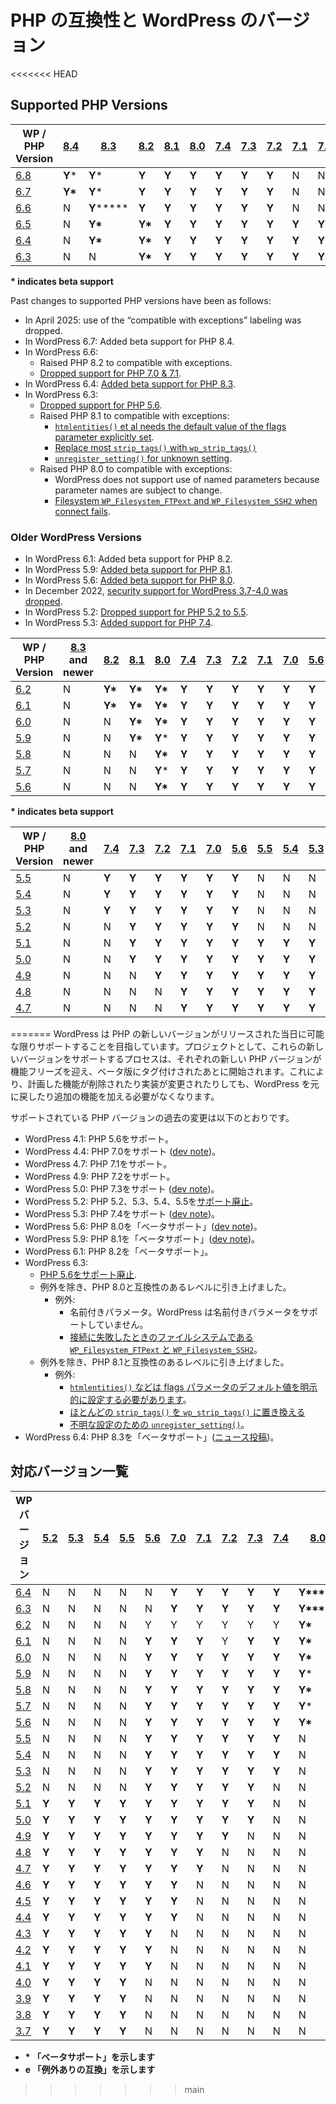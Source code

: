 <!--
# PHP Compatibility and WordPress Versions
-->

# PHP の互換性と WordPress のバージョン

<!--
WordPress aims to support new versions of PHP on the day they are released as much as possible. As a project, the process of supporting these new versions begins after each new PHP version has hit feature freeze and are tagging beta versions. This prevents having to revert or make additional changes to WordPress if a planned feature is removed or the implementation changes.
-->

<<<<<<< HEAD
## Supported PHP Versions

| WP / PHP Version | [8.4](https://www.php.net/archive/2024.php#2024-11-21-4) | [8.3](https://www.php.net/archive/2023.php#2023-11-23-2) | [8.2](https://www.php.net/archive/2022.php#2022-12-08-1) | [8.1](https://www.php.net/archive/2021.php#2021-11-25-1) | [8.0](https://www.php.net/archive/2020.php#2020-11-26-3) | [7.4](https://www.php.net/archive/2019.php#2019-11-28-1) | [7.3](https://www.php.net/archive/2018.php#id2018-12-06-1) | [7.2](https://www.php.net/archive/2017.php#id2017-11-30-1) | [7.1](https://www.php.net/archive/2016.php#id2016-12-01-3) | [7.0](https://www.php.net/archive/2015.php#id2015-12-03-1) | 5.6 and older |
| --- | --- | --- | --- | --- | --- | --- | --- | --- | --- | --- | --- |
| [6.8](https://wordpress.org/news/2025/04/cecil/) | **Y**\* | **Y**\* | **Y** | **Y** | **Y** | **Y** | **Y** | **Y** | N | N | N |
| [6.7](https://wordpress.org/news/2024/11/rollins/) | **Y\*** | **Y**\* | **Y** | **Y** | **Y** | **Y** | **Y** | **Y** | N | N | N |
| [6.6](https://wordpress.org/news/2024/07/dorsey/) | N | **Y****\*** | **Y** | **Y** | **Y** | **Y** | **Y** | **Y** | N | N | N |
| [6.5](https://wordpress.org/news/2024/04/wordpress-6-5-regina/) | N | **Y\*** | **Y\*** | **Y** | **Y** | **Y** | **Y** | **Y** | **Y** | **Y** | N |
| [6.4](https://wordpress.org/news/2023/11/shirley/) | N | **Y\*** | **Y\*** | **Y** | **Y** | **Y** | **Y** | **Y** | **Y** | **Y** | N |
| [6.3](https://wordpress.org/news/2023/08/lionel/) | N | N | **Y\*** | **Y** | **Y** | **Y** | **Y** | **Y** | **Y** | **Y** | N |

**\* indicates beta support**

Past changes to supported PHP versions have been as follows:

*   In April 2025: use of the “compatible with exceptions” labeling was dropped.
*   In WordPress 6.7: Added beta support for PHP 8.4.
*   In WordPress 6.6:
    *   Raised PHP 8.2 to compatible with exceptions.
    *   [Dropped support for PHP 7.0 & 7.1](https://make.wordpress.org/core/2024/04/08/dropping-support-for-php-7-1/).
*   In WordPress 6.4: [Added beta support for PHP 8.3](https://wordpress.org/news/2023/10/wordpress-6-4s-php-compatibility/).
*   In WordPress 6.3:
    *   [Dropped support for PHP 5.6](https://make.wordpress.org/core/2023/07/05/dropping-support-for-php-5/).
    *   Raised PHP 8.1 to compatible with exceptions:
        *   [`htmlentities()` et al needs the default value of the flags parameter explicitly set](https://core.trac.wordpress.org/ticket/53465).
        *   [Replace most `strip_tags()` with `wp_strip_tags()`](https://core.trac.wordpress.org/ticket/57579)
        *   [`unregister_setting()` for unknown setting](https://core.trac.wordpress.org/ticket/57674).
    *   Raised PHP 8.0 to compatible with exceptions:
        *   WordPress does not support use of named parameters because parameter names are subject to change.
        *   [Filesystem `WP_Filesystem_FTPext` and `WP_Filesystem_SSH2` when connect fails](https://core.trac.wordpress.org/ticket/48689).

### Older WordPress Versions

*   In WordPress 6.1: Added beta support for PHP 8.2.
*   In WordPress 5.9: [Added beta support for PHP 8.1](https://make.wordpress.org/core/2022/01/10/wordpress-5-9-and-php-8-0-8-1/).
*   In WordPress 5.6: [Added beta support for PHP 8.0](https://make.wordpress.org/core/2020/11/23/wordpress-and-php-8-0/).
*   In December 2022, [security support for WordPress 3.7-4.0 was dropped](https://make.wordpress.org/security/2022/09/07/dropping-security-updates-for-wordpress-versions-3-7-through-4-0/#comment-25).
*   In WordPress 5.2: [Dropped support for PHP 5.2 to 5.5](https://core.trac.wordpress.org/ticket/46594).
*   In WordPress 5.3: [Added support for PHP 7.4](https://make.wordpress.org/core/2019/10/11/wordpress-and-php-7-4/).

| WP / PHP Version | [8.3](https://www.php.net/archive/2023.php#2023-11-23-2) and newer | [8.2](https://www.php.net/archive/2022.php#2022-12-08-1) | [8.1](https://www.php.net/archive/2021.php#2021-11-25-1) | [8.0](https://www.php.net/archive/2020.php#2020-11-26-3) | [7.4](https://www.php.net/archive/2019.php#2019-11-28-1) | [7.3](https://www.php.net/archive/2018.php#id2018-12-06-1) | [7.2](https://www.php.net/archive/2017.php#id2017-11-30-1) | [7.1](https://www.php.net/archive/2016.php#id2016-12-01-3) | [7.0](https://www.php.net/archive/2015.php#id2015-12-03-1) | [5.6](https://www.php.net/archive/2014.php#id2014-08-28-1) | [5.5](https://www.php.net/archive/2013.php#id2013-06-20-1) and older |
| --- | --- | --- | --- | --- | --- | --- | --- | --- | --- | --- | --- |
| [6.2](https://wordpress.org/news/2023/03/dolphy/) | N | **Y\*** | **Y\*** | **Y\*** | **Y** | **Y** | **Y** | **Y** | **Y** | **Y** | N |
| [6.1](https://wordpress.org/news/2022/11/misha/) | N | **Y\*** | **Y\*** | **Y\*** | **Y** | **Y** | **Y** | **Y** | **Y** | **Y** | N |
| [6.0](https://wordpress.org/news/2022/05/arturo/) | N | N | **Y\*** | **Y\*** | **Y** | **Y** | **Y** | **Y** | **Y** | **Y** | N |
| [5.9](https://wordpress.org/news/2022/01/josephine/) | N | N | **Y\*** | **Y**\* | **Y** | **Y** | **Y** | **Y** | **Y** | **Y** | N |
| [5.8](https://wordpress.org/news/2021/07/tatum/) | N | N | N | **Y\*** | **Y** | **Y** | **Y** | **Y** | **Y** | **Y** | N |
| [5.7](https://wordpress.org/news/2021/03/esperanza/) | N | N | N | **Y**\* | **Y** | **Y** | **Y** | **Y** | **Y** | **Y** | N |
| [5.6](https://wordpress.org/news/2020/12/simone/) | N | N | N | **Y\*** | **Y** | **Y** | **Y** | **Y** | **Y** | **Y** | N |

**\* indicates beta support**

| WP / PHP Version | [8.0](https://www.php.net/archive/2020.php#2020-11-26-3) and newer | [7.4](https://www.php.net/archive/2019.php#2019-11-28-1) | [7.3](https://www.php.net/archive/2018.php#id2018-12-06-1) | [7.2](https://www.php.net/archive/2017.php#id2017-11-30-1) | [7.1](https://www.php.net/archive/2016.php#id2016-12-01-3) | [7.0](https://www.php.net/archive/2015.php#id2015-12-03-1) | [5.6](https://www.php.net/archive/2014.php#id2014-08-28-1) | [5.5](https://www.php.net/archive/2013.php#id2013-06-20-1) | [5.4](https://www.php.net/archive/2012.php#id2012-03-01-1) | [5.3](https://www.php.net/archive/2009.php#id2009-06-30-1) | [5.2](https://www.php.net/archive/2006.php) |
| --- | --- | --- | --- | --- | --- | --- | --- | --- | --- | --- | --- |
| [5.5](https://wordpress.org/news/2020/08/wordpress-5-5-eckstine/) | N | **Y** | **Y** | **Y** | **Y** | **Y** | **Y** | N | N | N | N |
| [5.4](https://wordpress.org/news/2020/03/adderley/) | N | **Y** | **Y** | **Y** | **Y** | **Y** | **Y** | N | N | N | N |
| [5.3](https://wordpress.org/news/2019/11/kirk/) | N | **Y** | **Y** | **Y** | **Y** | **Y** | **Y** | N | N | N | N |
| [5.2](https://wordpress.org/news/2019/05/jaco/) | N | N | **Y** | **Y** | **Y** | **Y** | **Y** | N | N | N | N |
| [5.1](https://wordpress.org/news/2019/02/betty/) | N | N | **Y** | **Y** | **Y** | **Y** | **Y** | **Y** | **Y** | **Y** | **Y** |
| [5.0](https://wordpress.org/news/2018/12/bebo/) | N | N | **Y** | **Y** | **Y** | **Y** | **Y** | **Y** | **Y** | **Y** | **Y** |
| [4.9](https://wordpress.org/news/2017/11/tipton/) | N | N | N | **Y** | **Y** | **Y** | **Y** | **Y** | **Y** | **Y** | **Y** |
| [4.8](https://wordpress.org/news/2017/06/evans/) | N | N | N | N | **Y** | **Y** | **Y** | **Y** | **Y** | **Y** | **Y** |
| [4.7](https://wordpress.org/news/2016/12/vaughan/) | N | N | N | N | **Y** | **Y** | **Y** | **Y** | **Y** | **Y** | **Y** |
=======
WordPress は PHP の新しいバージョンがリリースされた当日に可能な限りサポートすることを目指しています。プロジェクトとして、これらの新しいバージョンをサポートするプロセスは、それぞれの新しい PHP バージョンが機能フリーズを迎え、ベータ版にタグ付けされたあとに開始されます。これにより、計画した機能が削除されたり実装が変更されたりしても、WordPress を元に戻したり追加の機能を加える必要がなくなります。

<!--
Past changes to supported PHP versions have been as followed:
-->

サポートされている PHP バージョンの過去の変更は以下のとおりです。

<!--
*   In WordPress version 4.1: Added support for PHP 5.6.
*   In WordPress 4.4: Added support for PHP 7.0 ([dev note](https://make.wordpress.org/core/2015/09/10/wordpress-and-php7/)).
*   In WordPress 4.7: Added support for PHP 7.1.
*   In WordPress 4.9: Added support for PHP 7.2.
*   In WordPress 5.0: Added support for PHP 7.3 ([dev note](https://make.wordpress.org/core/2018/10/15/wordpress-and-php-7-3/)).
*   In WordPress 5.2: [Dropped support](https://core.trac.wordpress.org/ticket/46594) for PHP 5.2, 5.3, 5.4, 5.5.
*   In WordPress 5.3: Added support for PHP 7.4 ([dev note](https://make.wordpress.org/core/2019/10/11/wordpress-and-php-7-4/)).
*   In WordPress 5.6: Added “beta support” for PHP 8.0 ([dev note](https://make.wordpress.org/core/2020/11/23/wordpress-and-php-8-0/)).
*   In WordPress 5.9: Added “beta support” for PHP 8.1 ([dev note](https://make.wordpress.org/core/2022/01/10/wordpress-5-9-and-php-8-0-8-1/)).
*   In WordPress 6.1: Added “beta support” for PHP 8.2.
*   In WordPress 6.3:
    *   [Dropped support for PHP 5.6](https://make.wordpress.org/core/2023/07/05/dropping-support-for-php-5/).
    *   Raised PHP 8.0 to compatible with exceptions.
        *   Exceptions:
            *   Named parameters. WordPress does not support named parameters.
            *   [Filesystem `WP_Filesystem_FTPext` and `WP_Filesystem_SSH2` when connect fails](https://core.trac.wordpress.org/ticket/48689).
    *   Raised PHP 8.1 to compatible with exceptions.
        *   Exceptions:
            *   [`htmlentities()` et al needs the default value of the flags parameter explicitly set](https://core.trac.wordpress.org/ticket/53465).
            *   [Replace most `strip_tags()` with `wp_strip_tags()`](https://core.trac.wordpress.org/ticket/57579)
            *   [`unregister_setting()` for unknown setting](https://core.trac.wordpress.org/ticket/57674).
*   In WordPress 6.4: Added “beta support” for PHP 8.3 ([news post](https://wordpress.org/news/2023/10/wordpress-6-4s-php-compatibility/)).
-->

*   WordPress 4.1: PHP 5.6をサポート。
*   WordPress 4.4: PHP 7.0をサポート ([dev note](https://make.wordpress.org/core/2015/09/10/wordpress-and-php7/))。
*   WordPress 4.7: PHP 7.1をサポート。
*   WordPress 4.9: PHP 7.2をサポート。
*   WordPress 5.0: PHP 7.3をサポート ([dev note](https://make.wordpress.org/core/2018/10/15/wordpress-and-php-7-3/))。
*   WordPress 5.2: PHP 5.2、5.3、5.4、5.5を[サポート廃止](https://core.trac.wordpress.org/ticket/46594)。
*   WordPress 5.3: PHP 7.4をサポート ([dev note](https://make.wordpress.org/core/2019/10/11/wordpress-and-php-7-4/))。
*   WordPress 5.6: PHP 8.0を「ベータサポート」([dev note](https://make.wordpress.org/core/2020/11/23/wordpress-and-php-8-0/))。
*   WordPress 5.9: PHP 8.1を「ベータサポート」([dev note](https://make.wordpress.org/core/2022/01/10/wordpress-5-9-and-php-8-0-8-1/))。
*   WordPress 6.1: PHP 8.2を「ベータサポート」。
*   WordPress 6.3:
    *   [PHP 5.6をサポート廃止](https://make.wordpress.org/core/2023/07/05/dropping-support-for-php-5/).
    *   例外を除き、PHP 8.0と互換性のあるレベルに引き上げました。
        *   例外:
            *   名前付きパラメータ。WordPress は名前付きパラメータをサポートしていません。
            *   [接続に失敗したときのファイルシステムである `WP_Filesystem_FTPext` と `WP_Filesystem_SSH2`](https://core.trac.wordpress.org/ticket/48689)。
    *   例外を除き、PHP 8.1と互換性のあるレベルに引き上げました。
        *   例外:
            *   [`htmlentities()` などは flags パラメータのデフォルト値を明示的に設定する必要があります](https://core.trac.wordpress.org/ticket/53465)。
            *   [ほとんどの `strip_tags()` を `wp_strip_tags()` に置き換える](https://core.trac.wordpress.org/ticket/57579)
            *   [不明な設定のための `unregister_setting()`](https://core.trac.wordpress.org/ticket/57674)。
*   WordPress 6.4: PHP 8.3を「ベータサポート」([ニュース投稿](https://wordpress.org/news/2023/10/wordpress-6-4s-php-compatibility/))。

<!--
## Supported Version Chart
-->

## 対応バージョン一覧

<!--
| WP Version | [5.2](https://www.php.net/archive/2006.php) | [5.3](https://www.php.net/archive/2009.php#id2009-06-30-1) | [5.4](https://www.php.net/archive/2012.php#id2012-03-01-1) | [5.5](https://www.php.net/archive/2013.php#id2013-06-20-1) | [5.6](https://www.php.net/archive/2014.php#id2014-08-28-1) | [7.0](https://www.php.net/archive/2015.php#id2015-12-03-1) | [7.1](https://www.php.net/archive/2016.php#id2016-12-01-3) | [7.2](https://www.php.net/archive/2017.php#id2017-11-30-1) | [7.3](https://www.php.net/archive/2018.php#id2018-12-06-1) | [7.4](https://www.php.net/archive/2019.php#2019-11-28-1) | [8.0](https://www.php.net/archive/2020.php#2020-11-26-3) | [8.1](https://www.php.net/archive/2021.php#2021-11-25-1) | [8.2](https://www.php.net/archive/2022.php#2022-12-08-1) | [8.3](https://wiki.php.net/todo/php83) |
| --- | --- | --- | --- | --- | --- | --- | --- | --- | --- | --- | --- | --- | --- | --- |
| [6.4](https://wordpress.org/news/2023/11/shirley/) | N | N | N | N | N | **Y** | **Y** | **Y** | **Y** | **Y** | **Y****e** | **Y****e** | ****Y\***** | ****Y\***** |
| [6.3](https://wordpress.org/news/2023/08/lionel/) | N | N | N | N | N | **Y** | **Y** | **Y** | **Y** | **Y** | **Y****e** | **Y****e** | **Y\*** | N |
| [6.2](https://wordpress.org/news/2023/03/dolphy/) | N | N | N | N | **Y** | **Y** | **Y** | **Y** | **Y** | **Y** | **Y\*** | **Y\*** | **Y\*** | N |
| [6.1](https://wordpress.org/news/2022/11/misha/) | N | N | N | N | **Y** | **Y** | **Y** | **Y** | **Y** | **Y** | **Y\*** | **Y\*** | **Y\*** | N |
| [6.0](https://wordpress.org/news/2022/05/arturo/) | N | N | N | N | **Y** | **Y** | **Y** | **Y** | **Y** | **Y** | **Y\*** | **Y\*** | N | N |
| [5.9](https://wordpress.org/news/2022/01/josephine/) | N | N | N | N | **Y** | **Y** | **Y** | **Y** | **Y** | **Y** | **Y**\* | **Y\*** | N | N |
| [5.8](https://wordpress.org/news/2021/07/tatum/) | N | N | N | N | **Y** | **Y** | **Y** | **Y** | **Y** | **Y** | **Y\*** | N | N | N |
| [5.7](https://wordpress.org/news/2021/03/esperanza/) | N | N | N | N | **Y** | **Y** | **Y** | **Y** | **Y** | **Y** | **Y**\* | N | N | N |
| [5.6](https://wordpress.org/news/2020/12/simone/) | N | N | N | N | **Y** | **Y** | **Y** | **Y** | **Y** | **Y** | **Y\*** | N | N | N |
| [5.5](https://wordpress.org/news/2020/08/wordpress-5-5-eckstine/) | N | N | N | N | **Y** | **Y** | **Y** | **Y** | **Y** | **Y** | N | N | N | N |
| [5.4](https://wordpress.org/news/2020/03/adderley/) | N | N | N | N | **Y** | **Y** | **Y** | **Y** | **Y** | **Y** | N | N | N | N |
| [5.3](https://wordpress.org/news/2019/11/kirk/) | N | N | N | N | **Y** | **Y** | **Y** | **Y** | **Y** | **Y** | N | N | N | N |
| [5.2](https://wordpress.org/news/2019/05/jaco/) | N | N | N | N | **Y** | **Y** | **Y** | **Y** | **Y** | N | N | N | N | N |
| [5.1](https://wordpress.org/news/2019/02/betty/) | **Y** | **Y** | **Y** | **Y** | **Y** | **Y** | **Y** | **Y** | **Y** | N | N | N | N | N |
| [5.0](https://wordpress.org/news/2018/12/bebo/) | **Y** | **Y** | **Y** | **Y** | **Y** | **Y** | **Y** | **Y** | **Y** | N | N | N | N | N |
| [4.9](https://wordpress.org/news/2017/11/tipton/) | **Y** | **Y** | **Y** | **Y** | **Y** | **Y** | **Y** | **Y** | N | N | N | N | N | N |
| [4.8](https://wordpress.org/news/2017/06/evans/) | **Y** | **Y** | **Y** | **Y** | **Y** | **Y** | **Y** | N | N | N | N | N | N | N |
| [4.7](https://wordpress.org/news/2016/12/vaughan/) | **Y** | **Y** | **Y** | **Y** | **Y** | **Y** | **Y** | N | N | N | N | N | N | N |
| [4.6](https://wordpress.org/news/2016/08/pepper/) | **Y** | **Y** | **Y** | **Y** | **Y** | **Y** | N | N | N | N | N | N | N | N |
| [4.5](https://wordpress.org/news/2016/04/coleman/) | **Y** | **Y** | **Y** | **Y** | **Y** | **Y** | N | N | N | N | N | N | N | N |
| [4.4](https://wordpress.org/news/2015/12/clifford/) | **Y** | **Y** | **Y** | **Y** | **Y** | **Y** | N | N | N | N | N | N | N | N |
| [4.3](https://wordpress.org/news/2015/08/billie/) | **Y** | **Y** | **Y** | **Y** | **Y** | N | N | N | N | N | N | N | N | N |
| [4.2](https://wordpress.org/news/2015/04/powell/) | **Y** | **Y** | **Y** | **Y** | **Y** | N | N | N | N | N | N | N | N | N |
| [4.1](https://wordpress.org/news/2014/12/dinah/) | **Y** | **Y** | **Y** | **Y** | **Y** | N | N | N | N | N | N | N | N | N |
| [4.0](https://wordpress.org/news/2014/09/benny/) | **Y** | **Y** | **Y** | **Y** | N | N | N | N | N | N | N | N | N | N |
| [3.9](https://wordpress.org/news/2014/04/smith/) | **Y** | **Y** | **Y** | **Y** | N | N | N | N | N | N | N | N | N | N |
| [3.8](https://wordpress.org/news/2013/12/parker/) | **Y** | **Y** | **Y** | **Y** | N | N | N | N | N | N | N | N | N | N |
| [3.7](https://wordpress.org/news/2013/10/basie/) | **Y** | **Y** | **Y** | **Y** | N | N | N | N | N | N | N | N | N | N |
-->

| WP バージョン | [5.2](https://www.php.net/archive/2006.php) | [5.3](https://www.php.net/archive/2009.php#id2009-06-30-1) | [5.4](https://www.php.net/archive/2012.php#id2012-03-01-1) | [5.5](https://www.php.net/archive/2013.php#id2013-06-20-1) | [5.6](https://www.php.net/archive/2014.php#id2014-08-28-1) | [7.0](https://www.php.net/archive/2015.php#id2015-12-03-1) | [7.1](https://www.php.net/archive/2016.php#id2016-12-01-3) | [7.2](https://www.php.net/archive/2017.php#id2017-11-30-1) | [7.3](https://www.php.net/archive/2018.php#id2018-12-06-1) | [7.4](https://www.php.net/archive/2019.php#2019-11-28-1) | [8.0](https://www.php.net/archive/2020.php#2020-11-26-3) | [8.1](https://www.php.net/archive/2021.php#2021-11-25-1) | [8.2](https://www.php.net/archive/2022.php#2022-12-08-1) |
| --- | --- | --- | --- | --- | --- | --- | --- | --- | --- | --- | --- | --- | --- |
| [6.4](https://wordpress.org/news/2023/11/shirley/) | N | N | N | N | N | **Y** | **Y** | **Y** | **Y** | **Y** | **Y****e** | **Y****e** | ****Y\***** | ****Y\***** |
| [6.3](https://wordpress.org/news/2023/08/lionel/) | N | N | N | N | N | **Y** | **Y** | **Y** | **Y** | **Y** | **Y****e** | **Y****e** | **Y\*** |
| [6.2](https://wordpress.org/news/2023/03/dolphy/) | N | N | N | N | Y | Y | Y | Y | Y | Y | **Y\*** | **Y\*** | **Y\*** |
| [6.1](https://wordpress.org/news/2022/11/misha/) | N | N | N | N | **Y** | **Y** | **Y** | Y | **Y** | **Y** | **Y\*** | **Y\*** | **Y\*** |
| [6.0](https://wordpress.org/news/2022/05/arturo/) | N | N | N | N | **Y** | **Y** | **Y** | **Y** | **Y** | **Y** | **Y\*** | **Y\*** | N |
| [5.9](https://wordpress.org/news/2022/01/josephine/) | N | N | N | N | **Y** | **Y** | **Y** | **Y** | **Y** | **Y** | **Y**\* | **Y\*** | N |
| [5.8](https://wordpress.org/news/2021/07/tatum/) | N | N | N | N | **Y** | **Y** | **Y** | **Y** | **Y** | **Y** | **Y\*** | N | N |
| [5.7](https://wordpress.org/news/2021/03/esperanza/) | N | N | N | N | **Y** | **Y** | **Y** | **Y** | **Y** | **Y** | **Y**\* | N | N |
| [5.6](https://wordpress.org/news/2020/12/simone/) | N | N | N | N | **Y** | **Y** | **Y** | **Y** | **Y** | **Y** | **Y\*** | N | N |
| [5.5](https://wordpress.org/news/2020/08/wordpress-5-5-eckstine/) | N | N | N | N | **Y** | **Y** | **Y** | **Y** | **Y** | **Y** | N | N | N |
| [5.4](https://wordpress.org/news/2020/03/adderley/) | N | N | N | N | **Y** | **Y** | **Y** | **Y** | **Y** | **Y** | N | N | N |
| [5.3](https://wordpress.org/news/2019/11/kirk/) | N | N | N | N | **Y** | **Y** | **Y** | **Y** | **Y** | **Y** | N | N | N |
| [5.2](https://wordpress.org/news/2019/05/jaco/) | N | N | N | N | **Y** | **Y** | **Y** | **Y** | **Y** | N | N | N | N |
| [5.1](https://wordpress.org/news/2019/02/betty/) | **Y** | **Y** | **Y** | **Y** | **Y** | **Y** | **Y** | **Y** | **Y** | N | N | N | N |
| [5.0](https://wordpress.org/news/2018/12/bebo/) | **Y** | **Y** | **Y** | **Y** | **Y** | **Y** | **Y** | **Y** | **Y** | N | N | N | N |
| [4.9](https://wordpress.org/news/2017/11/tipton/) | **Y** | **Y** | **Y** | **Y** | **Y** | **Y** | **Y** | **Y** | N | N | N | N | N |
| [4.8](https://wordpress.org/news/2017/06/evans/) | **Y** | **Y** | **Y** | **Y** | **Y** | **Y** | **Y** | N | N | N | N | N | N |
| [4.7](https://wordpress.org/news/2016/12/vaughan/) | **Y** | **Y** | **Y** | **Y** | **Y** | **Y** | **Y** | N | N | N | N | N | N |
| [4.6](https://wordpress.org/news/2016/08/pepper/) | **Y** | **Y** | **Y** | **Y** | **Y** | **Y** | N | N | N | N | N | N | N |
| [4.5](https://wordpress.org/news/2016/04/coleman/) | **Y** | **Y** | **Y** | **Y** | **Y** | **Y** | N | N | N | N | N | N | N |
| [4.4](https://wordpress.org/news/2015/12/clifford/) | **Y** | **Y** | **Y** | **Y** | **Y** | **Y** | N | N | N | N | N | N | N |
| [4.3](https://wordpress.org/news/2015/08/billie/) | **Y** | **Y** | **Y** | **Y** | **Y** | N | N | N | N | N | N | N | N |
| [4.2](https://wordpress.org/news/2015/04/powell/) | **Y** | **Y** | **Y** | **Y** | **Y** | N | N | N | N | N | N | N | N |
| [4.1](https://wordpress.org/news/2014/12/dinah/) | **Y** | **Y** | **Y** | **Y** | **Y** | N | N | N | N | N | N | N | N |
| [4.0](https://wordpress.org/news/2014/09/benny/) | **Y** | **Y** | **Y** | **Y** | N | N | N | N | N | N | N | N | N |
| [3.9](https://wordpress.org/news/2014/04/smith/) | **Y** | **Y** | **Y** | **Y** | N | N | N | N | N | N | N | N | N |
| [3.8](https://wordpress.org/news/2013/12/parker/) | **Y** | **Y** | **Y** | **Y** | N | N | N | N | N | N | N | N | N |
| [3.7](https://wordpress.org/news/2013/10/basie/) | **Y** | **Y** | **Y** | **Y** | N | N | N | N | N | N | N | N | N |

<!--
**\* indicates “beta support”**  
**e indicates “compatible with exceptions”**
-->

-   **\* 「ベータサポート」を示します**
-   **e 「例外ありの互換」を示します**
>>>>>>> main
